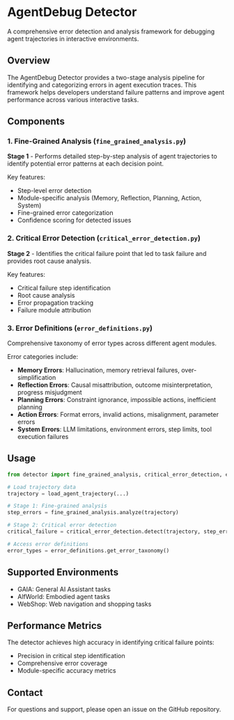 # AgentDebug Detector

A comprehensive error detection and analysis framework for debugging agent trajectories in interactive environments.

## Overview

The AgentDebug Detector provides a two-stage analysis pipeline for identifying and categorizing errors in agent execution traces. This framework helps developers understand failure patterns and improve agent performance across various interactive tasks.

## Components

### 1. Fine-Grained Analysis (`fine_grained_analysis.py`)
**Stage 1** - Performs detailed step-by-step analysis of agent trajectories to identify potential error patterns at each decision point.

Key features:
- Step-level error detection
- Module-specific analysis (Memory, Reflection, Planning, Action, System)
- Fine-grained error categorization
- Confidence scoring for detected issues

### 2. Critical Error Detection (`critical_error_detection.py`)
**Stage 2** - Identifies the critical failure point that led to task failure and provides root cause analysis.

Key features:
- Critical failure step identification
- Root cause analysis
- Error propagation tracking
- Failure module attribution

### 3. Error Definitions (`error_definitions.py`)
Comprehensive taxonomy of error types across different agent modules.

Error categories include:
- **Memory Errors**: Hallucination, memory retrieval failures, over-simplification
- **Reflection Errors**: Causal misattribution, outcome misinterpretation, progress misjudgment
- **Planning Errors**: Constraint ignorance, impossible actions, inefficient planning
- **Action Errors**: Format errors, invalid actions, misalignment, parameter errors
- **System Errors**: LLM limitations, environment errors, step limits, tool execution failures

## Usage

```python
from detector import fine_grained_analysis, critical_error_detection, error_definitions

# Load trajectory data
trajectory = load_agent_trajectory(...)

# Stage 1: Fine-grained analysis
step_errors = fine_grained_analysis.analyze(trajectory)

# Stage 2: Critical error detection
critical_failure = critical_error_detection.detect(trajectory, step_errors)

# Access error definitions
error_types = error_definitions.get_error_taxonomy()
```

## Supported Environments

- GAIA: General AI Assistant tasks
- AlfWorld: Embodied agent tasks
- WebShop: Web navigation and shopping tasks

## Performance Metrics

The detector achieves high accuracy in identifying critical failure points:
- Precision in critical step identification
- Comprehensive error coverage
- Module-specific accuracy metrics

## Contact

For questions and support, please open an issue on the GitHub repository.
